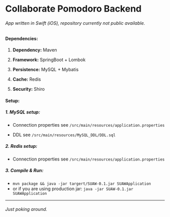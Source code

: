 # Collaborate Pomodoro Backend
###### App written in Swift (iOS), repository currently not public available.

#### Dependencies:
1. **Dependency:** Maven

2. **Framework:** SpringBoot + Lombok

3. **Persistence:** MySQL + Mybatis

4. **Cache:** Redis

5. **Security:** Shiro

#### Setup:
##### 1. MySQL setup:
- Connection properties see `/src/main/resources/application.properties`

- DDL see `/src/main/resources/MySQL_DDL/DDL.sql`

##### 2. Redis setup:
- Connection properties see `/src/main/resources/application.properties`
##### 3. Compile & Run:
- `mvn package && java -jar targert/SUAW-0.1.jar SUAWApplication`
- or if you are using production jar: `java -jar SUAW-0.1.jar SUAWApplication`
---

###### Just poking around.

